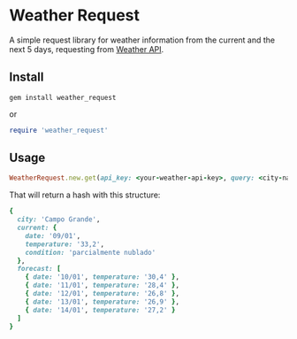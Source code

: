 # Weather Request

A simple request library for weather information from the current and the next 5 days, requesting from [Weather API](https://weatherapi.com).


## Install

```shell
gem install weather_request
```
or
```ruby
require 'weather_request'
```

## Usage

```ruby
WeatherRequest.new.get(api_key: <your-weather-api-key>, query: <city-name-or-geolocation>)
```
That will return a hash with this structure:
```ruby
{
  city: 'Campo Grande',
  current: {
    date: '09/01',
    temperature: '33,2',
    condition: 'parcialmente nublado'
  },
  forecast: [
    { date: '10/01', temperature: '30,4' },
    { date: '11/01', temperature: '28,4' },
    { date: '12/01', temperature: '26,8' },
    { date: '13/01', temperature: '26,9' },
    { date: '14/01', temperature: '27,2' }
  ]
}
```
